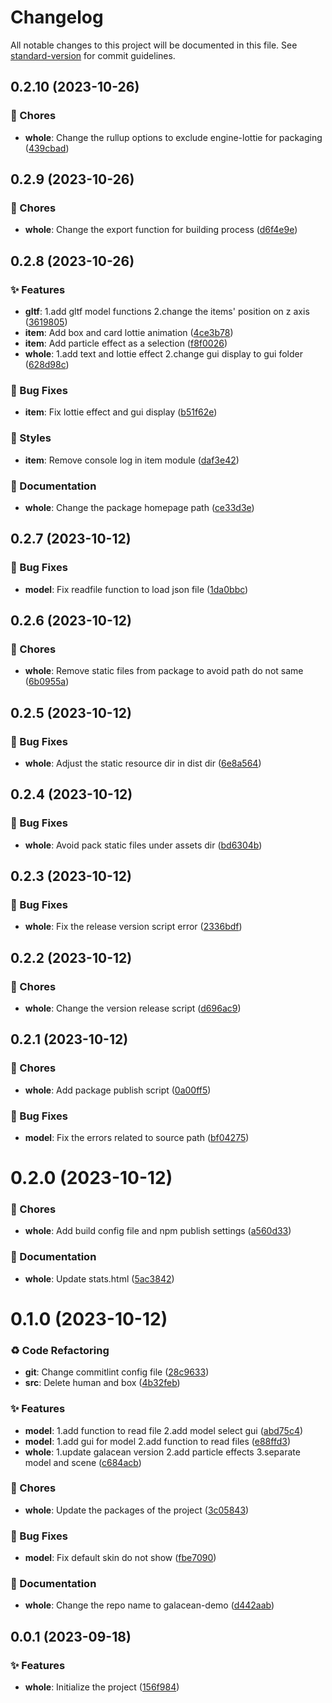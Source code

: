 # Changelog

All notable changes to this project will be documented in this file. See [standard-version](https://github.com/conventional-changelog/standard-version) for commit guidelines.

## 0.2.10 (2023-10-26)


### 🎫 Chores

* **whole**: Change the rullup options to exclude engine-lottie for packaging ([439cbad](https://github.com/ColaCheese/galacean-demo/commit/439cbad))





## 0.2.9 (2023-10-26)


### 🎫 Chores

* **whole**: Change the export function for building process ([d6f4e9e](https://github.com/ColaCheese/galacean-demo/commit/d6f4e9e))





## 0.2.8 (2023-10-26)


### ✨ Features

* **gltf**: 1.add gltf model functions 2.change the items' position on z axis ([3619805](https://github.com/ColaCheese/galacean-demo/commit/3619805))
* **item**: Add box and card lottie animation ([4ce3b78](https://github.com/ColaCheese/galacean-demo/commit/4ce3b78))
* **item**: Add particle effect as a selection ([f8f0026](https://github.com/ColaCheese/galacean-demo/commit/f8f0026))
* **whole**: 1.add text and lottie effect 2.change gui display to gui folder ([628d98c](https://github.com/ColaCheese/galacean-demo/commit/628d98c))


### 🐛 Bug Fixes

* **item**: Fix lottie effect and gui display ([b51f62e](https://github.com/ColaCheese/galacean-demo/commit/b51f62e))


### 💄 Styles

* **item**: Remove console log in item module ([daf3e42](https://github.com/ColaCheese/galacean-demo/commit/daf3e42))


### 📝 Documentation

* **whole**: Change the package homepage path ([ce33d3e](https://github.com/ColaCheese/galacean-demo/commit/ce33d3e))





## 0.2.7 (2023-10-12)


### 🐛 Bug Fixes

* **model**: Fix readfile function to load json file ([1da0bbc](https://github.com/ColaCheese/galacean-demo/commit/1da0bbc))





## 0.2.6 (2023-10-12)


### 🎫 Chores

* **whole**: Remove static files from package to avoid path do not same ([6b0955a](https://github.com/ColaCheese/galacean-demo/commit/6b0955a))





## 0.2.5 (2023-10-12)


### 🐛 Bug Fixes

* **whole**: Adjust the static resource dir in dist dir ([6e8a564](https://github.com/ColaCheese/galacean-demo/commit/6e8a564))





## 0.2.4 (2023-10-12)


### 🐛 Bug Fixes

* **whole**: Avoid pack static files under assets dir ([bd6304b](https://github.com/ColaCheese/galacean-demo/commit/bd6304b))





## 0.2.3 (2023-10-12)


### 🐛 Bug Fixes

* **whole**: Fix the release version script error ([2336bdf](https://github.com/ColaCheese/galacean-demo/commit/2336bdf))





## 0.2.2 (2023-10-12)


### 🎫 Chores

* **whole**: Change the version release script ([d696ac9](https://github.com/ColaCheese/galacean-demo/commit/d696ac9))





## 0.2.1 (2023-10-12)


### 🎫 Chores

* **whole**: Add package publish script ([0a00ff5](https://github.com/ColaCheese/galacean-demo/commit/0a00ff5))


### 🐛 Bug Fixes

* **model**: Fix the errors related to source path ([bf04275](https://github.com/ColaCheese/galacean-demo/commit/bf04275))





# 0.2.0 (2023-10-12)


### 🎫 Chores

* **whole**: Add build config file and npm publish settings ([a560d33](https://github.com/ColaCheese/galacean-demo/commit/a560d33))


### 📝 Documentation

* **whole**: Update stats.html ([5ac3842](https://github.com/ColaCheese/galacean-demo/commit/5ac3842))





# 0.1.0 (2023-10-12)


### ♻ Code Refactoring

* **git**: Change commitlint config file ([28c9633](https://github.com/ColaCheese/galacean-model/commit/28c9633))
* **src**: Delete human and box ([4b32feb](https://github.com/ColaCheese/galacean-model/commit/4b32feb))


### ✨ Features

* **model**: 1.add function to read file 2.add model select gui ([abd75c4](https://github.com/ColaCheese/galacean-model/commit/abd75c4))
* **model**: 1.add gui for model 2.add function to read files ([e88ffd3](https://github.com/ColaCheese/galacean-model/commit/e88ffd3))
* **whole**: 1.update galacean version 2.add particle effects 3.separate model and scene ([c684acb](https://github.com/ColaCheese/galacean-model/commit/c684acb))


### 🎫 Chores

* **whole**: Update the packages of the project ([3c05843](https://github.com/ColaCheese/galacean-model/commit/3c05843))


### 🐛 Bug Fixes

* **model**: Fix default skin do not show ([fbe7090](https://github.com/ColaCheese/galacean-model/commit/fbe7090))


### 📝 Documentation

* **whole**: Change the repo name to galacean-demo ([d442aab](https://github.com/ColaCheese/galacean-model/commit/d442aab))





## 0.0.1 (2023-09-18)


### ✨ Features

* **whole**: Initialize the project ([156f984](https://github.com/ColaCheese/galacean-model/commit/156f984))
